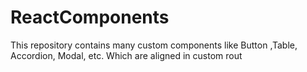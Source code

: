 # ReactComponents
This repository contains many custom components like Button ,Table, Accordion, Modal, etc. Which are aligned in custom rout
